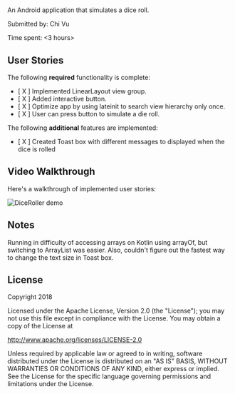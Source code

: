 # <DiceRoller>

An Android application that simulates a dice roll.

Submitted by: Chi Vu

Time spent: <3 hours>

## User Stories

The following **required** functionality is complete:

* [ X ] Implemented LinearLayout view group.
* [ X ] Added interactive button.
* [ X ] Optimize app by using lateinit to search view hierarchy only once.
* [ X ] User can press button to simulate a die roll.

The following **additional** features are implemented:

* [ X ] Created Toast box with different messages to displayed when the dice is rolled


## Video Walkthrough 

Here's a walkthrough of implemented user stories:

<img src='dice_roll_demo.gif' title='DiceRoller animated demo' alt='DiceRoller demo' />

## Notes

Running in difficulty of accessing arrays on Kotlin using arrayOf, but switching to ArrayList was easier. Also,
couldn't figure out the fastest way to change the text size in Toast box. 

## License

Copyright 2018 <Chi Vu>

Licensed under the Apache License, Version 2.0 (the "License");
you may not use this file except in compliance with the License.
You may obtain a copy of the License at

http://www.apache.org/licenses/LICENSE-2.0

Unless required by applicable law or agreed to in writing, software
distributed under the License is distributed on an "AS IS" BASIS,
WITHOUT WARRANTIES OR CONDITIONS OF ANY KIND, either express or implied.
See the License for the specific language governing permissions and
limitations under the License.
